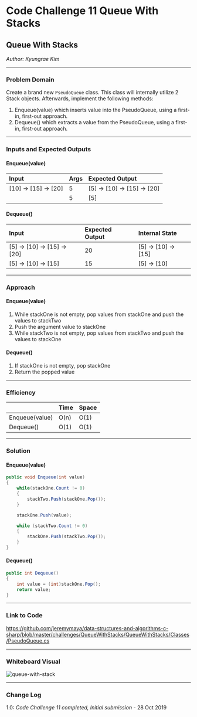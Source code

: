 # Code Challenge 11 Queue With Stacks

## Queue With Stacks
*Author: Kyungrae Kim*

---

### Problem Domain
Create a brand new `PseudoQueue` class. This class will internally utilize 2 Stack objects. Afterwards, implement the following methods:
1. Enqueue(value) which inserts value into the PseudoQueue, using a first-in, first-out approach.
2. Dequeue() which extracts a value from the PseudoQueue, using a first-in, first-out approach.

---

### Inputs and Expected Outputs
#### Enqueue(value)
| Input | Args | Expected Output |
| :----------- |:-- |:----------- |
| [10] -> [15] -> [20] | 5 | [5] -> [10] -> [15] -> [20] |
|   | 5 | [5] |
#### Dequeue()
| Input | Expected Output  | Internal State|
| :----------- |:-- |:----------- |
| [5] -> [10] -> [15] -> [20] | 20 | [5] -> [10] -> [15] |
| [5] -> [10] -> [15] | 15 | [5] -> [10] |

---

### Approach
#### Enqueue(value)
1. While stackOne is not empty, pop values from stackOne and push the values to stackTwo
2. Push the argument value to stackOne
3. While stackTwo is not empty, pop values from stackTwo and push the values to stackOne
#### Dequeue()
1. If stackOne is not empty, pop stackOne
2. Return the popped value

---

### Efficiency
| | Time | Space |
|:-- | :----------- | :----------- |
| Enqueue(value) | O(n) | O(1) |
| Dequeue() | O(1) | O(1) |

---

### Solution
#### Enqueue(value)
```C#
public void Enqueue(int value)
{
    while(stackOne.Count != 0)
    {
        stackTwo.Push(stackOne.Pop());
    }

    stackOne.Push(value);

    while (stackTwo.Count != 0)
    {
        stackOne.Push(stackTwo.Pop());
    }
}
```
#### Dequeue()
```C#
public int Dequeue()
{
    int value = (int)stackOne.Pop();
    return value;
}
```

---

### Link to Code
https://github.com/jeremymaya/data-structures-and-algorithms-c-sharp/blob/master/challenges/QueueWithStacks/QueueWithStacks/Classes/PseudoQueue.cs

---

### Whiteboard Visual
![queue-with-stack](https://github.com/jeremymaya/data-structures-and-algorithms-c-/blob/master/assets/queue-with-stacks.jpg)

---

### Change Log
1.0: *Code Challenge 11 completed, Initial submission* - 28 Oct 2019  
